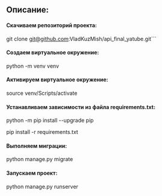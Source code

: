 ## Описание:
#### Скачиваем репозиторий проекта:
 git clone git@github.com:VladKuzMish/api_final_yatube.git```
#### Создаем виртуальное окружение:
 python -m venv venv
#### Активируем виртуальное окружение: 
source venv/Scripts/activate
#### Устанавливаем зависимости из файла requirements.txt:
python -m pip install --upgrade pip

pip install -r requirements.txt
#### Выполняем миграции:

python manage.py migrate
#### Запускаем проект:

python manage.py runserver
